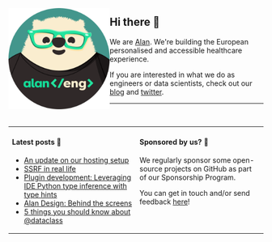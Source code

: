 <img
  alt="Alan engineer"
  src="https://github.com/alan-eu/.github/raw/acceptance/profile/alan-eng-rounded.png"
  height="200"
  align="left"
/>

## Hi there 👋

We are [Alan](https://about.alan.com). We're building the European personalised and accessible healthcare experience.

If you are interested in what we do as engineers or data scientists, check out our [blog](https://medium.com/alan) and [twitter](https://twitter.com/alanengineering).
  
---

<img height="10"/>

<table>
  <tr width="100%">
    <td width="50%" valign="baseline">
  
#### Latest posts 📖

<!--START_SECTION:feed-->
* [An update on our hosting setup](https://medium.com/alan/an-update-on-our-hosting-setup-d386afe01563?source=rss----b2cb698c4e73---4)
* [SSRF in real life](https://medium.com/alan/ssrf-in-real-life-3ef894d1f3be?source=rss----b2cb698c4e73---4)
* [Plugin development: Leveraging IDE Python type inference with type hints](https://medium.com/alan/plugin-development-leveraging-ide-python-type-inference-with-type-hints-7426b3d5ee49?source=rss----b2cb698c4e73---4)
* [Alan Design: Behind the screens](https://medium.com/alan/alan-design-behind-the-screens-9263628dcbb1?source=rss----b2cb698c4e73---4)
* [ 5 things you should know about @dataclass](https://medium.com/alan/5-things-you-should-know-about-dataclass-8c143b75596?source=rss----b2cb698c4e73---4)
<!--END_SECTION:feed-->

</td>
<td  width="50%" valign="baseline">
      
#### Sponsored by us? 💚

<!-- todo: add sponsorship program link -->
We regularly sponsor some open-source projects on GitHub as part of our Sponsorship Program.
  
You can get in touch and/or send feedback [here](https://forms.gle/YxxyJadt31w9RhXB6)!
  
  </td>
  </tr>
</table>
